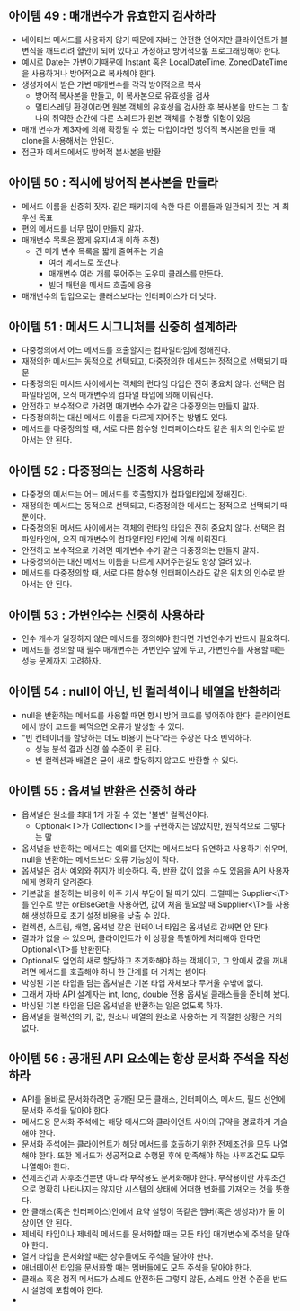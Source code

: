 ## 아이템 49 : 매개변수가 유효한지 검사하라
- 네이티브 메서드를 사용하지 않기 때문에 자바는 안전한 언어지만 클라이언트가 불변식을 깨뜨리려 혈안이 되어 있다고 가정하고 방어적으롶 프로그래밍해야 한다.
- 예시로 Date는 가변이기때문에 Instant 혹은 LocalDateTime, ZonedDateTime을 사용하거나 방어적으로 복사해야 한다.
- 생성자에서 받은 가변 매개변수를 각각 방어적으로 복사
	- 방어적 복사본을 만들고, 이 복사본으로 유효성을 검사
	- 멀티스레딩 환경이라면 원본 객체의 유효성을 검사한 후 복사본을 만드는 그 찰나의 취약한 순간에 다른 스레드가 원본 객체를 수정할 위험이 있음
- 매개 변수가 제3자에 의해 확장될 수 있는 다입이라면 방어적 복사본을 만들 때 clone을 사용해서는 안된다.
- 접근자 메서드에서도 방어적 본사본을 반환

## 아이템 50 : 적시에 방어적 본사본을 만들라
- 메서드 이름을 신중히 짓자. 같은 패키지에 속한 다른 이름들과 일관되게 짓는 게 최우선 목표
- 편의 메서드를 너무 많이 만들지 말자.
- 매개변수 목록은 짧게 유지(4개 이하 추천)
	- 긴 매개 변수 목록을 짧게 줄여주는 기술
		- 여러 메서드로 쪼갠다.
		- 매개변수 여러 개를 묶어주는 도우미 클래스를 만든다.
		- 빌더 패턴을 메서드 호출에 응용
- 매개변수의 탑입으로는 클래스보다는 인터페이스가 더 낫다.

## 아이템 51 : 메서드 시그니처를 신중히 설계하라
- 다중정의에서 어느 메서드를 호출할지는 컴파일타임에 정해진다.
- 재정의한 메서드는 동적으로 선택되고, 다중정의한 메서드는 정적으로 선택되기 때문
- 다중정의된 메서드 사이에서는 객체의 런타임 타입은 전혀 중요치 않다. 선택은 컴파일타임에, 오직 매개변수의 컴파일 타입에 의해 이뤄진다.
- 안전하고 보수적으로 가려면 매개변수 수가 같은 다중정의는 만들지 말자.
- 다중정의하는 대신 메서드 이름을 다르게 지어주는 방법도 있다.
- 메서드를 다중정의할 때, 서로 다른 함수형 인터페이스라도 같은 위치의 인수로 받아서는 안 된다.

## 아이템 52 : 다중정의는 신중히 사용하라
- 다중정의 메서드는 어느 메서드를 호출할지가 컴파일타임에 정해진다.
- 재정의한 메서드는 동적으로 선택되고, 다중정의한 메서드는 정적으로 선택되기 때문이다.
- 다중정의된 메서드 사이에서는 객체의 런타임 타입은 전혀 중요치 않다. 선택은 컴파일타임에, 오직 매개변수의 컴파일타임 타입에 의해 이뤄진다.
- 안전하고 보수적으로 가려면 매개변수 수가 같은 다중정의는 만들지 말자.
- 다중정의하는 대신 메서드 이름을 다르게 지어주는길도 항상 열려 있다.
- 메서드를 다중정의할 때, 서로 다른 함수형 인터페이스라도 같은 위치의 인수로 받아서는 안 된다.

## 아이템 53 : 가변인수는 신중히 사용하라
- 인수 개수가 일정하지 않은 메서드를 정의해야 한다면 가변인수가 반드시 필요하다.
- 메서드를 정의할 때 필수 매개변수는 가변인수 앞에 두고, 가변인수를 사용할 때는 성능 문제까지 고려하자.

## 아이템 54 : null이 아닌, 빈 컬레셕이나 배열을 반환하라
- null을 반환하는 메서드를 사용할 때면 항시 방어 코드를 넣어줘야 한다. 클라이언트에서 방어 코드를 빼먹으면 오류가 발생할 수 있다.
- "빈 컨테이너를 할당하는 데도 비용이 든다"라는 주장은 다소 빈약하다.
	- 성능 분석 결과 신경 쓸 수준이 못 된다.
	- 빈 컬렉션과 배열은 굳이 새로 할당하지 않고도 반환할 수 있다.

## 아이템 55 : 옵셔널 반환은 신중히 하라
- 옵셔널은 원소를 최대 1개 가질 수 있는 '불변' 컬렉션이다.
	- Optional\<T>가 Collection\<T>를 구현하지는 않았지만, 원칙적으로 그렇다는 말
- 옵셔널을 반환하는 메서드는 예외를 던지는 메서드보다 유연하고 사용하기 쉬우며, null을 반환하는 메서드보다 오류 가능성이 작다.
- 옵셔널은 검사 예외와 취지가 비슷하다. 즉, 반환 값이 없을 수도 있음을 API 사용자에게 명확히 알려준다.
- 기본값을 설정하는 비용이 아주 커서 부담이 될 때가 있다. 그럴때는 Supplier<\T>를 인수로 받는 orElseGet을 사용하면, 값이 처음 필요할 때 Supplier<\T>를 사용해 생성하므로 초기 설정 비용을 낮출 수 있다.
- 컬렉션, 스트림, 배열, 옵셔널 같은 컨테이너 타입은 옵셔널로 감싸면 안 된다.
- 결과가 없을 수 있으며, 클라이언트가 이 상황을 특별하게 처리해야 한다면 Optional<\T>를 반환한다.
- Optional도 엄연히 새로 할당하고 초기화해야 하는 객체이고, 그 안에서 값을 꺼내려면 메서드를 호출해야 하니 한 단계를 더 거치는 셈이다.
- 박싱된 기본 타입을 담는 옵셔널은 기본 타입 자체보다 무거울 수밖에 없다.
- 그래서 자바 API 설계자는 int, long, double 전용 옵셔널 클래스들을 준비해 놨다.
- 박싱된 기본 타입을 담은 옵셔널을 반환하는 일은 없도록 하자.
- 옵셔널을 컬렉션의 키, 값, 원소나 배열의 원소로 사용하는 게 적절한 상황은 거의 없다.

## 아이템 56 : 공개된 API 요소에는 항상 문서화 주석을 작성하라
- API를 올바로 문서화하려면 공개된 모든 클래스, 인터페이스, 메서드, 필드 선언에 문서화 주석을 달아야 한다.
- 메서드용 문서화 주석에는 해당 메서드와 클라이언트 사이의 규약을 명료하게 기술해야 한다.
- 문서화 주석에는 클라이언트가 해당 메서드를 호출하기 위한 전제조건을 모두 나열해야 한다. 또한 메서드가 성공적으로 수행된 후에 만족해야 하는 사후조건도 모두 나열해야 한다.
- 전제조건과 사후조건뿐만 아니라 부작용도 문서화해야 한다. 부작용이란 사후조건으로 명확히 나타나지는 않지만 시스템의 상태에 어떠한 변화를 가져오는 것을 뜻한다.
- 한 클래스(혹은 인터페이스)안에서 요약 설명이 똑같은 멤버(혹은 생성자)가 둘 이상이면 안 된다.
- 제네릭 타입이나 제네릭 메서드를 문서화할 때는 모든 타입 매개변수에 주석을 달아야 한다.
- 열거 타입을 문서화할 때는 상수들에도 주석을 달아야 한다.
- 애너테이션 타입을 문서화할 때는 멤버들에도 모두 주석을 달아야 한다.
- 클래스 혹은 정적 메서드가 스레드 안전하든 그렇지 않든, 스레드 안전 수준을 반드시 설명에 포함해야 한다.
- 